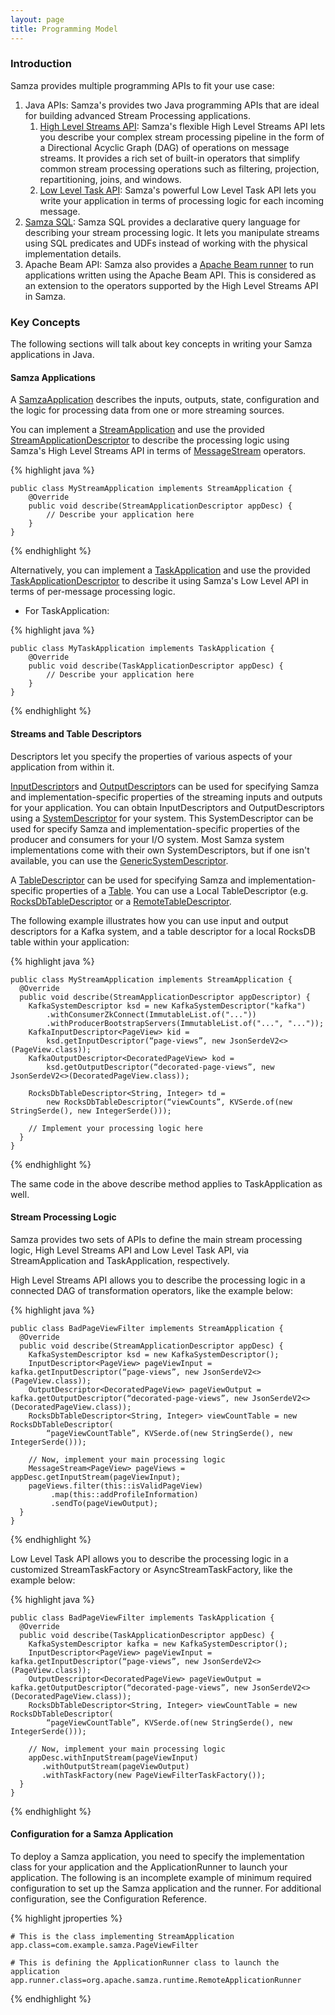```yaml
---
layout: page
title: Programming Model
---
```

<!--
   Licensed to the Apache Software Foundation (ASF) under one or more
   contributor license agreements.  See the NOTICE file distributed with
   this work for additional information regarding copyright ownership.
   The ASF licenses this file to You under the Apache License, Version 2.0
   (the "License"); you may not use this file except in compliance with
   the License.  You may obtain a copy of the License at

       http://www.apache.org/licenses/LICENSE-2.0

   Unless required by applicable law or agreed to in writing, software
   distributed under the License is distributed on an "AS IS" BASIS,
   WITHOUT WARRANTIES OR CONDITIONS OF ANY KIND, either express or implied.
   See the License for the specific language governing permissions and
   limitations under the License.
-->
### Introduction
Samza provides multiple programming APIs to fit your use case:

1. Java APIs: Samza's provides two Java programming APIs that are ideal for building advanced Stream Processing applications. 
    1. [High Level Streams API](high-level-api.html): Samza's flexible High Level Streams API lets you describe your complex stream processing pipeline in the form of a Directional Acyclic Graph (DAG) of operations on message streams. It provides a rich set of built-in operators that simplify common stream processing operations such as filtering, projection, repartitioning, joins, and windows.
    2. [Low Level Task API](low-level-api.html): Samza's powerful Low Level Task API lets you write your application in terms of processing logic for each incoming message. 
2. [Samza SQL](samza-sql.html): Samza SQL provides a declarative query language for describing your stream processing logic. It lets you manipulate streams using SQL predicates and UDFs instead of working with the physical implementation details.
3. Apache Beam API: Samza also provides a [Apache Beam runner](https://beam.apache.org/documentation/runners/capability-matrix/) to run applications written using the Apache Beam API. This is considered as an extension to the operators supported by the High Level Streams API in Samza.


### Key Concepts
The following sections will talk about key concepts in writing your Samza applications in Java.

#### Samza Applications
A [SamzaApplication](javadocs/org/apache/samza/application/SamzaApplication.html) describes the inputs, outputs, state, configuration and the logic for processing data from one or more streaming sources. 

You can implement a 
[StreamApplication](javadocs/org/apache/samza/application/StreamApplication.html) and use the provided [StreamApplicationDescriptor](javadocs/org/apache/samza/application/descriptors/StreamApplicationDescriptor) to describe the processing logic using Samza's High Level Streams API in terms of [MessageStream](javadocs/org/apache/samza/operators/MessageStream.html) operators. 

{% highlight java %}

    public class MyStreamApplication implements StreamApplication {
        @Override
        public void describe(StreamApplicationDescriptor appDesc) {
            // Describe your application here 
        }
    }

{% endhighlight %}

Alternatively, you can implement a [TaskApplication](javadocs/org/apache/samza/application/TaskApplication.html) and use the provided [TaskApplicationDescriptor](javadocs/org/apache/samza/application/descriptors/TaskApplicationDescriptor) to describe it using Samza's Low Level API in terms of per-message processing logic.


- For TaskApplication:

{% highlight java %}
    
    public class MyTaskApplication implements TaskApplication {
        @Override
        public void describe(TaskApplicationDescriptor appDesc) {
            // Describe your application here
        }
    }

{% endhighlight %}


#### Streams and Table Descriptors
Descriptors let you specify the properties of various aspects of your application from within it. 

[InputDescriptor](javadocs/org/apache/samza/system/descriptors/InputDescriptor.html)s and [OutputDescriptor](javadocs/org/apache/samza/system/descriptors/OutputDescriptor.html)s can be used for specifying Samza and implementation-specific properties of the streaming inputs and outputs for your application. You can obtain InputDescriptors and OutputDescriptors using a [SystemDescriptor](javadocs/org/apache/samza/system/descriptors/SystemDescriptor.html) for your system. This SystemDescriptor can be used for specify Samza and implementation-specific properties of the producer and consumers for your I/O system. Most Samza system implementations come with their own SystemDescriptors, but if one isn't available, you 
can use the [GenericSystemDescriptor](javadocs/org/apache/samza/system/descriptors/GenericSystemDescriptor.html).

A [TableDescriptor](javadocs/org/apache/samza/table/descriptors/TableDescriptor.html) can be used for specifying Samza and implementation-specific properties of a [Table](javadocs/org/apache/samza/table/Table.html). You can use a Local TableDescriptor (e.g. [RocksDbTableDescriptor](javadocs/org/apache/samza/storage/kv/descriptors/RocksDbTableDescriptor.html) or a [RemoteTableDescriptor](javadocs/org/apache/samza/table/descriptors/RemoteTableDescriptor).


The following example illustrates how you can use input and output descriptors for a Kafka system, and a table descriptor for a local RocksDB table within your application:

{% highlight java %}
    
    public class MyStreamApplication implements StreamApplication {
      @Override
      public void describe(StreamApplicationDescriptor appDescriptor) {
        KafkaSystemDescriptor ksd = new KafkaSystemDescriptor("kafka")
            .withConsumerZkConnect(ImmutableList.of("..."))
            .withProducerBootstrapServers(ImmutableList.of("...", "..."));
        KafkaInputDescriptor<PageView> kid = 
            ksd.getInputDescriptor(“page-views”, new JsonSerdeV2<>(PageView.class));
        KafkaOutputDescriptor<DecoratedPageView> kod = 
            ksd.getOutputDescriptor(“decorated-page-views”, new JsonSerdeV2<>(DecoratedPageView.class));

        RocksDbTableDescriptor<String, Integer> td = 
            new RocksDbTableDescriptor(“viewCounts”, KVSerde.of(new StringSerde(), new IntegerSerde()));
            
        // Implement your processing logic here
      }
    }
    
{% endhighlight %}

The same code in the above describe method applies to TaskApplication as well.

#### Stream Processing Logic

Samza provides two sets of APIs to define the main stream processing logic, High Level Streams API and Low Level Task API, via StreamApplication and TaskApplication, respectively. 

High Level Streams API allows you to describe the processing logic in a connected DAG of transformation operators, like the example below:

{% highlight java %}

    public class BadPageViewFilter implements StreamApplication {
      @Override
      public void describe(StreamApplicationDescriptor appDesc) {
        KafkaSystemDescriptor ksd = new KafkaSystemDescriptor();
        InputDescriptor<PageView> pageViewInput = kafka.getInputDescriptor(“page-views”, new JsonSerdeV2<>(PageView.class));
        OutputDescriptor<DecoratedPageView> pageViewOutput = kafka.getOutputDescriptor(“decorated-page-views”, new JsonSerdeV2<>(DecoratedPageView.class));
        RocksDbTableDescriptor<String, Integer> viewCountTable = new RocksDbTableDescriptor(
            “pageViewCountTable”, KVSerde.of(new StringSerde(), new IntegerSerde()));

        // Now, implement your main processing logic
        MessageStream<PageView> pageViews = appDesc.getInputStream(pageViewInput);
        pageViews.filter(this::isValidPageView)
             .map(this::addProfileInformation)
             .sendTo(pageViewOutput);
      }
    }
    
{% endhighlight %}

Low Level Task API allows you to describe the processing logic in a customized StreamTaskFactory or AsyncStreamTaskFactory, like the example below:

{% highlight java %}

    public class BadPageViewFilter implements TaskApplication {
      @Override
      public void describe(TaskApplicationDescriptor appDesc) {
        KafkaSystemDescriptor kafka = new KafkaSystemDescriptor();
        InputDescriptor<PageView> pageViewInput = kafka.getInputDescriptor(“page-views”, new JsonSerdeV2<>(PageView.class));
        OutputDescriptor<DecoratedPageView> pageViewOutput = kafka.getOutputDescriptor(“decorated-page-views”, new JsonSerdeV2<>(DecoratedPageView.class));
        RocksDbTableDescriptor<String, Integer> viewCountTable = new RocksDbTableDescriptor(
            “pageViewCountTable”, KVSerde.of(new StringSerde(), new IntegerSerde()));

        // Now, implement your main processing logic
        appDesc.withInputStream(pageViewInput)
           .withOutputStream(pageViewOutput)
           .withTaskFactory(new PageViewFilterTaskFactory());
      }
    }
    
{% endhighlight %}

#### Configuration for a Samza Application

To deploy a Samza application, you need to specify the implementation class for your application and the ApplicationRunner to launch your application. The following is an incomplete example of minimum required configuration to set up the Samza application and the runner. For additional configuration, see the Configuration Reference.

{% highlight jproperties %}
    
    # This is the class implementing StreamApplication
    app.class=com.example.samza.PageViewFilter

    # This is defining the ApplicationRunner class to launch the application
    app.runner.class=org.apache.samza.runtime.RemoteApplicationRunner
    
{% endhighlight %}